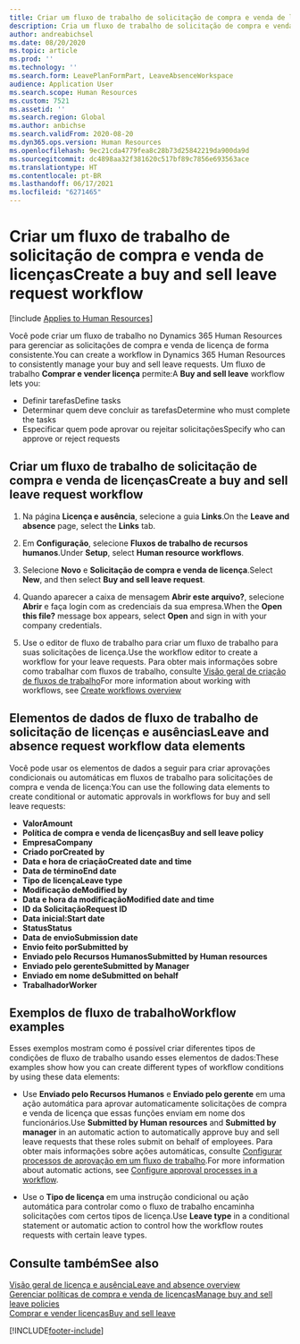 ```yaml
---
title: Criar um fluxo de trabalho de solicitação de compra e venda de licenças
description: Cria um fluxo de trabalho de solicitação de compra e venda de licenças para gerenciar as solicitações de licença de compra e venda de forma consistente no Dynamics 365 Human Resources.
author: andreabichsel
ms.date: 08/20/2020
ms.topic: article
ms.prod: ''
ms.technology: ''
ms.search.form: LeavePlanFormPart, LeaveAbsenceWorkspace
audience: Application User
ms.search.scope: Human Resources
ms.custom: 7521
ms.assetid: ''
ms.search.region: Global
ms.author: anbichse
ms.search.validFrom: 2020-08-20
ms.dyn365.ops.version: Human Resources
ms.openlocfilehash: 9ec21cda4779fea8c28b73d25842219da900da9d
ms.sourcegitcommit: dc4898aa32f381620c517bf89c7856e693563ace
ms.translationtype: HT
ms.contentlocale: pt-BR
ms.lasthandoff: 06/17/2021
ms.locfileid: "6271465"
---
```

# <a name="create-a-buy-and-sell-leave-request-workflow"></a><span data-ttu-id="2cbd8-103">Criar um fluxo de trabalho de solicitação de compra e venda de licenças</span><span class="sxs-lookup"><span data-stu-id="2cbd8-103">Create a buy and sell leave request workflow</span></span>

[!include [Applies to Human Resources](../includes/applies-to-hr.md)]

<span data-ttu-id="2cbd8-104">Você pode criar um fluxo de trabalho no Dynamics 365 Human Resources para gerenciar as solicitações de compra e venda de licença de forma consistente.</span><span class="sxs-lookup"><span data-stu-id="2cbd8-104">You can create a workflow in Dynamics 365 Human Resources to consistently manage your buy and sell leave requests.</span></span> <span data-ttu-id="2cbd8-105">Um fluxo de trabalho **Comprar e vender licença** permite:</span><span class="sxs-lookup"><span data-stu-id="2cbd8-105">A **Buy and sell leave** workflow lets you:</span></span>

- <span data-ttu-id="2cbd8-106">Definir tarefas</span><span class="sxs-lookup"><span data-stu-id="2cbd8-106">Define tasks</span></span>
- <span data-ttu-id="2cbd8-107">Determinar quem deve concluir as tarefas</span><span class="sxs-lookup"><span data-stu-id="2cbd8-107">Determine who must complete the tasks</span></span>
- <span data-ttu-id="2cbd8-108">Especificar quem pode aprovar ou rejeitar solicitações</span><span class="sxs-lookup"><span data-stu-id="2cbd8-108">Specify who can approve or reject requests</span></span>

## <a name="create-a-buy-and-sell-leave-request-workflow"></a><span data-ttu-id="2cbd8-109">Criar um fluxo de trabalho de solicitação de compra e venda de licenças</span><span class="sxs-lookup"><span data-stu-id="2cbd8-109">Create a buy and sell leave request workflow</span></span>

1. <span data-ttu-id="2cbd8-110">Na página **Licença e ausência**, selecione a guia **Links**.</span><span class="sxs-lookup"><span data-stu-id="2cbd8-110">On the **Leave and absence** page, select the **Links** tab.</span></span>

2. <span data-ttu-id="2cbd8-111">Em **Configuração**, selecione **Fluxos de trabalho de recursos humanos**.</span><span class="sxs-lookup"><span data-stu-id="2cbd8-111">Under **Setup**, select **Human resource workflows**.</span></span>

3. <span data-ttu-id="2cbd8-112">Selecione **Novo** e **Solicitação de compra e venda de licença**.</span><span class="sxs-lookup"><span data-stu-id="2cbd8-112">Select **New**, and then select **Buy and sell leave request**.</span></span> 

4. <span data-ttu-id="2cbd8-113">Quando aparecer a caixa de mensagem **Abrir este arquivo?**, selecione **Abrir** e faça login com as credenciais da sua empresa.</span><span class="sxs-lookup"><span data-stu-id="2cbd8-113">When the **Open this file?** message box appears, select **Open** and sign in with your company credentials.</span></span>

5. <span data-ttu-id="2cbd8-114">Use o editor de fluxo de trabalho para criar um fluxo de trabalho para suas solicitações de licença.</span><span class="sxs-lookup"><span data-stu-id="2cbd8-114">Use the workflow editor to create a workflow for your leave requests.</span></span> <span data-ttu-id="2cbd8-115">Para obter mais informações sobre como trabalhar com fluxos de trabalho, consulte [Visão geral de criação de fluxos de trabalho](../fin-ops-core/fin-ops/organization-administration/create-workflow.md?toc=%2fdynamics365%2fcommerce%2ftoc.json.)</span><span class="sxs-lookup"><span data-stu-id="2cbd8-115">For more information about working with workflows, see [Create workflows overview](../fin-ops-core/fin-ops/organization-administration/create-workflow.md?toc=%2fdynamics365%2fcommerce%2ftoc.json.)</span></span>

## <a name="leave-and-absence-request-workflow-data-elements"></a><span data-ttu-id="2cbd8-116">Elementos de dados de fluxo de trabalho de solicitação de licenças e ausências</span><span class="sxs-lookup"><span data-stu-id="2cbd8-116">Leave and absence request workflow data elements</span></span>

<span data-ttu-id="2cbd8-117">Você pode usar os elementos de dados a seguir para criar aprovações condicionais ou automáticas em fluxos de trabalho para solicitações de compra e venda de licença:</span><span class="sxs-lookup"><span data-stu-id="2cbd8-117">You can use the following data elements to create conditional or automatic approvals in workflows for buy and sell leave requests:</span></span>

- <span data-ttu-id="2cbd8-118">**Valor**</span><span class="sxs-lookup"><span data-stu-id="2cbd8-118">**Amount**</span></span>
- <span data-ttu-id="2cbd8-119">**Política de compra e venda de licenças**</span><span class="sxs-lookup"><span data-stu-id="2cbd8-119">**Buy and sell leave policy**</span></span>
- <span data-ttu-id="2cbd8-120">**Empresa**</span><span class="sxs-lookup"><span data-stu-id="2cbd8-120">**Company**</span></span>
- <span data-ttu-id="2cbd8-121">**Criado por**</span><span class="sxs-lookup"><span data-stu-id="2cbd8-121">**Created by**</span></span>
- <span data-ttu-id="2cbd8-122">**Data e hora de criação**</span><span class="sxs-lookup"><span data-stu-id="2cbd8-122">**Created date and time**</span></span>
- <span data-ttu-id="2cbd8-123">**Data de término**</span><span class="sxs-lookup"><span data-stu-id="2cbd8-123">**End date**</span></span>
- <span data-ttu-id="2cbd8-124">**Tipo de licença**</span><span class="sxs-lookup"><span data-stu-id="2cbd8-124">**Leave type**</span></span>
- <span data-ttu-id="2cbd8-125">**Modificação de**</span><span class="sxs-lookup"><span data-stu-id="2cbd8-125">**Modified by**</span></span>
- <span data-ttu-id="2cbd8-126">**Data e hora da modificação**</span><span class="sxs-lookup"><span data-stu-id="2cbd8-126">**Modified date and time**</span></span>
- <span data-ttu-id="2cbd8-127">**ID da Solicitação**</span><span class="sxs-lookup"><span data-stu-id="2cbd8-127">**Request ID**</span></span>
- <span data-ttu-id="2cbd8-128">**Data inicial:**</span><span class="sxs-lookup"><span data-stu-id="2cbd8-128">**Start date**</span></span>
- <span data-ttu-id="2cbd8-129">**Status**</span><span class="sxs-lookup"><span data-stu-id="2cbd8-129">**Status**</span></span> 
- <span data-ttu-id="2cbd8-130">**Data de envio**</span><span class="sxs-lookup"><span data-stu-id="2cbd8-130">**Submission date**</span></span>
- <span data-ttu-id="2cbd8-131">**Envio feito por**</span><span class="sxs-lookup"><span data-stu-id="2cbd8-131">**Submitted by**</span></span>
- <span data-ttu-id="2cbd8-132">**Enviado pelo Recursos Humanos**</span><span class="sxs-lookup"><span data-stu-id="2cbd8-132">**Submitted by Human resources**</span></span>
- <span data-ttu-id="2cbd8-133">**Enviado pelo gerente**</span><span class="sxs-lookup"><span data-stu-id="2cbd8-133">**Submitted by Manager**</span></span>
- <span data-ttu-id="2cbd8-134">**Enviado em nome de**</span><span class="sxs-lookup"><span data-stu-id="2cbd8-134">**Submitted on behalf**</span></span>
- <span data-ttu-id="2cbd8-135">**Trabalhador**</span><span class="sxs-lookup"><span data-stu-id="2cbd8-135">**Worker**</span></span>

## <a name="workflow-examples"></a><span data-ttu-id="2cbd8-136">Exemplos de fluxo de trabalho</span><span class="sxs-lookup"><span data-stu-id="2cbd8-136">Workflow examples</span></span>

<span data-ttu-id="2cbd8-137">Esses exemplos mostram como é possível criar diferentes tipos de condições de fluxo de trabalho usando esses elementos de dados:</span><span class="sxs-lookup"><span data-stu-id="2cbd8-137">These examples show how you can create different types of workflow conditions by using these data elements:</span></span>

- <span data-ttu-id="2cbd8-138">Use **Enviado pelo Recursos Humanos** e **Enviado pelo gerente** em uma ação automática para aprovar automaticamente solicitações de compra e venda de licença que essas funções enviam em nome dos funcionários.</span><span class="sxs-lookup"><span data-stu-id="2cbd8-138">Use **Submitted by Human resources** and **Submitted by manager** in an automatic action to automatically approve buy and sell leave requests that these roles submit on behalf of employees.</span></span> <span data-ttu-id="2cbd8-139">Para obter mais informações sobre ações automáticas, consulte [Configurar processos de aprovação em um fluxo de trabalho](../fin-ops-core/fin-ops/organization-administration/configure-approval-process-workflow.md).</span><span class="sxs-lookup"><span data-stu-id="2cbd8-139">For more information about automatic actions, see [Configure approval processes in a workflow](../fin-ops-core/fin-ops/organization-administration/configure-approval-process-workflow.md).</span></span>

- <span data-ttu-id="2cbd8-140">Use o **Tipo de licença** em uma instrução condicional ou ação automática para controlar como o fluxo de trabalho encaminha solicitações com certos tipos de licença.</span><span class="sxs-lookup"><span data-stu-id="2cbd8-140">Use **Leave type** in a conditional statement or automatic action to control how the workflow routes requests with certain leave types.</span></span>

## <a name="see-also"></a><span data-ttu-id="2cbd8-141">Consulte também</span><span class="sxs-lookup"><span data-stu-id="2cbd8-141">See also</span></span>

[<span data-ttu-id="2cbd8-142">Visão geral de licença e ausência</span><span class="sxs-lookup"><span data-stu-id="2cbd8-142">Leave and absence overview</span></span>](hr-leave-and-absence-overview.md)<br>
[<span data-ttu-id="2cbd8-143">Gerenciar políticas de compra e venda de licenças</span><span class="sxs-lookup"><span data-stu-id="2cbd8-143">Manage buy and sell leave policies</span></span>](hr-leave-and-absence-manage-buy-and-sell-leave-policies.md)<br>
[<span data-ttu-id="2cbd8-144">Comprar e vender licenças</span><span class="sxs-lookup"><span data-stu-id="2cbd8-144">Buy and sell leave</span></span>](hr-employee-self-service-buy-sell-leave.md)



[!INCLUDE[footer-include](../includes/footer-banner.md)]
